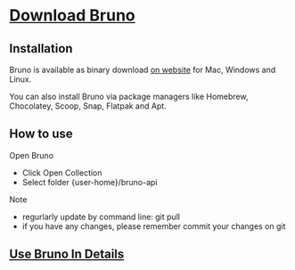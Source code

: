 # [Download Bruno](https://www.usebruno.com/downloads)

## Installation

Bruno is available as binary download [on website](https://www.usebruno.com/downloads) for Mac, Windows and Linux.

You can also install Bruno via package managers like Homebrew, Chocolatey, Scoop, Snap, Flatpak and Apt.

## How to use
Open Bruno
- Click Open Collection
- Select folder {user-home}/bruno-api

Note
- regurlarly update by command line: git pull
- if you have any changes, please remember commit your changes on git

## [Use Bruno In Details](https://github.com/Automation-Test-Starter/Bruno-API-Test-Starter/blob/main/README.md)